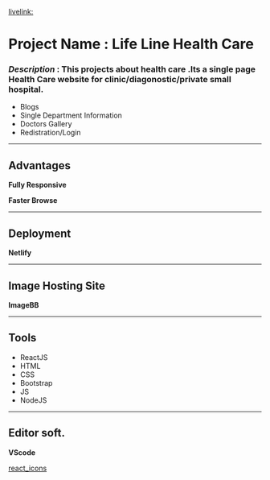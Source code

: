 ﻿[livelink:](https://friendly-hopper-99d58d.netlify.app/)

# Project Name : Life Line Health Care
### ***Description*** : This projects about health care .Its a single page Health Care website for clinic/diagonostic/private small hospital.
* Blogs 
* Single Department Information
* Doctors Gallery
* Redistration/Login
__________________
## Advantages
**Fully Responsive**

**Faster Browse**
________________
## Deployment

**Netlify**
________________

## Image Hosting Site

**ImageBB**
_______________


## Tools
* ReactJS
* HTML
* CSS
* Bootstrap
* JS
* NodeJS
_________________
## Editor soft.
**VScode**

[react_icons](https://react-icons.github.io/react-icons/icons?name=fa)
